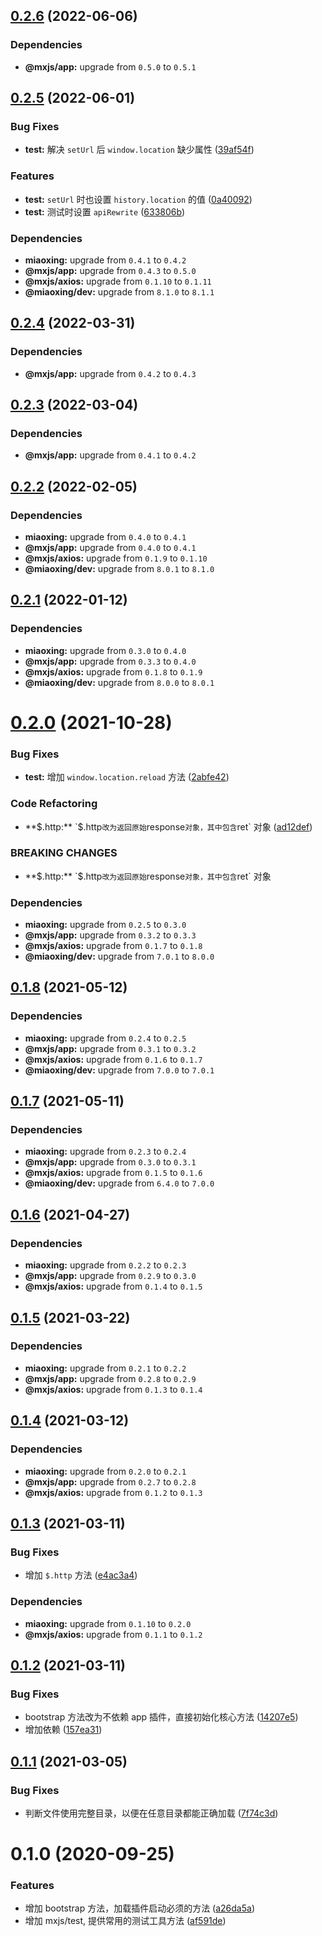 ## [0.2.6](https://github.com/miaoxing/mxjs-test/compare/v0.2.5...v0.2.6) (2022-06-06)





### Dependencies

* **@mxjs/app:** upgrade from `0.5.0` to `0.5.1`

## [0.2.5](https://github.com/miaoxing/mxjs-test/compare/v0.2.4...v0.2.5) (2022-06-01)


### Bug Fixes

* **test:** 解决 `setUrl` 后 `window.location` 缺少属性 ([39af54f](https://github.com/miaoxing/mxjs-test/commit/39af54f6482afc144ce061eb8aae7a2f3dfb6fac))


### Features

* **test:** `setUrl` 时也设置 `history.location` 的值 ([0a40092](https://github.com/miaoxing/mxjs-test/commit/0a400925eba3305189e6a34ea5043f799fef595c))
* **test:** 测试时设置 `apiRewrite` ([633806b](https://github.com/miaoxing/mxjs-test/commit/633806b2ee4861fbce8584cbb0ebef3821c11992))





### Dependencies

* **miaoxing:** upgrade from `0.4.1` to `0.4.2`
* **@mxjs/app:** upgrade from `0.4.3` to `0.5.0`
* **@mxjs/axios:** upgrade from `0.1.10` to `0.1.11`
* **@miaoxing/dev:** upgrade from `8.1.0` to `8.1.1`

## [0.2.4](https://github.com/miaoxing/mxjs-test/compare/v0.2.3...v0.2.4) (2022-03-31)





### Dependencies

* **@mxjs/app:** upgrade from `0.4.2` to `0.4.3`

## [0.2.3](https://github.com/miaoxing/mxjs-test/compare/v0.2.2...v0.2.3) (2022-03-04)





### Dependencies

* **@mxjs/app:** upgrade from `0.4.1` to `0.4.2`

## [0.2.2](https://github.com/miaoxing/mxjs-test/compare/v0.2.1...v0.2.2) (2022-02-05)





### Dependencies

* **miaoxing:** upgrade from `0.4.0` to `0.4.1`
* **@mxjs/app:** upgrade from `0.4.0` to `0.4.1`
* **@mxjs/axios:** upgrade from `0.1.9` to `0.1.10`
* **@miaoxing/dev:** upgrade from `8.0.1` to `8.1.0`

## [0.2.1](https://github.com/miaoxing/mxjs-test/compare/v0.2.0...v0.2.1) (2022-01-12)





### Dependencies

* **miaoxing:** upgrade from `0.3.0` to `0.4.0`
* **@mxjs/app:** upgrade from `0.3.3` to `0.4.0`
* **@mxjs/axios:** upgrade from `0.1.8` to `0.1.9`
* **@miaoxing/dev:** upgrade from `8.0.0` to `8.0.1`

# [0.2.0](https://github.com/miaoxing/mxjs-test/compare/v0.1.8...v0.2.0) (2021-10-28)


### Bug Fixes

* **test:** 增加 `window.location.reload` 方法 ([2abfe42](https://github.com/miaoxing/mxjs-test/commit/2abfe42ad2cfab4fc3a3d09692b8311d136ca4e0))


### Code Refactoring

* **$.http:** `$.http` 改为返回原始 `response` 对象，其中包含 `ret` 对象 ([ad12def](https://github.com/miaoxing/mxjs-test/commit/ad12def76aba9b1e6f26538f0a4801d409a13902))


### BREAKING CHANGES

* **$.http:** `$.http` 改为返回原始 `response` 对象，其中包含 `ret` 对象





### Dependencies

* **miaoxing:** upgrade from `0.2.5` to `0.3.0`
* **@mxjs/app:** upgrade from `0.3.2` to `0.3.3`
* **@mxjs/axios:** upgrade from `0.1.7` to `0.1.8`
* **@miaoxing/dev:** upgrade from `7.0.1` to `8.0.0`

## [0.1.8](https://github.com/miaoxing/mxjs-test/compare/v0.1.7...v0.1.8) (2021-05-12)





### Dependencies

* **miaoxing:** upgrade from `0.2.4` to `0.2.5`
* **@mxjs/app:** upgrade from `0.3.1` to `0.3.2`
* **@mxjs/axios:** upgrade from `0.1.6` to `0.1.7`
* **@miaoxing/dev:** upgrade from `7.0.0` to `7.0.1`

## [0.1.7](https://github.com/miaoxing/mxjs-test/compare/v0.1.6...v0.1.7) (2021-05-11)





### Dependencies

* **miaoxing:** upgrade from `0.2.3` to `0.2.4`
* **@mxjs/app:** upgrade from `0.3.0` to `0.3.1`
* **@mxjs/axios:** upgrade from `0.1.5` to `0.1.6`
* **@miaoxing/dev:** upgrade from `6.4.0` to `7.0.0`

## [0.1.6](https://github.com/miaoxing/mxjs-test/compare/v0.1.5...v0.1.6) (2021-04-27)





### Dependencies

* **miaoxing:** upgrade from `0.2.2` to `0.2.3`
* **@mxjs/app:** upgrade from `0.2.9` to `0.3.0`
* **@mxjs/axios:** upgrade from `0.1.4` to `0.1.5`

## [0.1.5](https://github.com/miaoxing/mxjs-test/compare/v0.1.4...v0.1.5) (2021-03-22)





### Dependencies

* **miaoxing:** upgrade from `0.2.1` to `0.2.2`
* **@mxjs/app:** upgrade from `0.2.8` to `0.2.9`
* **@mxjs/axios:** upgrade from `0.1.3` to `0.1.4`

## [0.1.4](https://github.com/miaoxing/mxjs-test/compare/v0.1.3...v0.1.4) (2021-03-12)





### Dependencies

* **miaoxing:** upgrade from `0.2.0` to `0.2.1`
* **@mxjs/app:** upgrade from `0.2.7` to `0.2.8`
* **@mxjs/axios:** upgrade from `0.1.2` to `0.1.3`

## [0.1.3](https://github.com/miaoxing/mxjs-test/compare/v0.1.2...v0.1.3) (2021-03-11)


### Bug Fixes

* 增加 `$.http` 方法 ([e4ac3a4](https://github.com/miaoxing/mxjs-test/commit/e4ac3a48f712e0ebb330b4624bc5a66e5ac82acc))





### Dependencies

* **miaoxing:** upgrade from `0.1.10` to `0.2.0`
* **@mxjs/axios:** upgrade from `0.1.1` to `0.1.2`

## [0.1.2](https://github.com/miaoxing/mxjs-test/compare/v0.1.1...v0.1.2) (2021-03-11)


### Bug Fixes

* bootstrap 方法改为不依赖 app 插件，直接初始化核心方法 ([14207e5](https://github.com/miaoxing/mxjs-test/commit/14207e530797cac30ee880ca24b33cf2ea29645b))
* 增加依赖 ([157ea31](https://github.com/miaoxing/mxjs-test/commit/157ea31c0221144a901c546716ec39a0af020a25))

## [0.1.1](https://github.com/miaoxing/mxjs-test/compare/v0.1.0...v0.1.1) (2021-03-05)


### Bug Fixes

* 判断文件使用完整目录，以便在任意目录都能正确加载 ([7f74c3d](https://github.com/miaoxing/mxjs-test/commit/7f74c3d87e11c90d0073743cf6a4e0db48f830a0))

# 0.1.0 (2020-09-25)


### Features

* 增加 bootstrap 方法，加载插件启动必须的方法 ([a26da5a](https://github.com/miaoxing/mxjs-test/commit/a26da5a9760299d5612ffaa0745b4d773ad707ce))
* 增加 mxjs/test, 提供常用的测试工具方法 ([af591de](https://github.com/miaoxing/mxjs-test/commit/af591de723151940c6a77e0228204817d79f3e9f))
